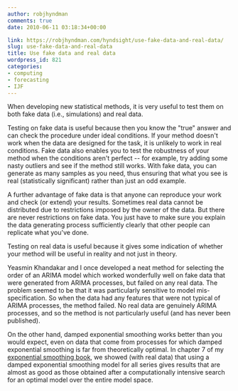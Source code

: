 ```yaml
---
author: robjhyndman
comments: true
date: 2010-06-11 03:18:34+00:00

link: https://robjhyndman.com/hyndsight/use-fake-data-and-real-data/
slug: use-fake-data-and-real-data
title: Use fake data and real data
wordpress_id: 821
categories:
- computing
- forecasting
- IJF
---
```


When developing new statistical methods, it is very useful to test them on both fake data (i.e., simulations) and real data.

Testing on fake data is useful because then you know the "true" answer and can check the procedure under ideal conditions. If your method doesn't work when the data are designed for the task, it is unlikely to work in real conditions. Fake data also enables you to test the robustness of your method when the conditions aren't perfect -- for example, try adding some nasty outliers and see if the method still works. With fake data, you can generate as many samples as you need, thus ensuring that what you see is real (statistically significant) rather than just an odd example.

A further advantage of fake data is that anyone can reproduce your work and check (or extend) your results. Sometimes real data cannot be distributed due to restrictions imposed by the owner of the data. But there are never restrictions on fake data. You just have to make sure you explain the data generating process sufficiently clearly that other people can replicate what you've done.

Testing on real data is useful because it gives some indication of whether your method will be useful in reality and not just in theory.

Yeasmin Khandakar and I once developed a neat method for selecting the order of an ARIMA model which worked wonderfully well on fake data that were generated from ARIMA processes, but failed on any real data. The problem seemed to be that it was particularly sensitive to model mis-specification. So when the data had any features that were not typical of ARIMA processes, the method failed. No real data are genuinely ARIMA processes, and so the method is not particularly useful (and has never been published).

On the other hand, damped exponential smoothing works better than you would expect, even on data that come from processes for which damped exponential smoothing is far from theoretically optimal. In chapter 7 of my [exponential smoothing book](http://www.exponentialsmoothing.net), we showed (with real data) that using a damped exponential smoothing model for all series gives results that are almost as good as those obtained after a computationally intensive search for an optimal model over the entire model space.
